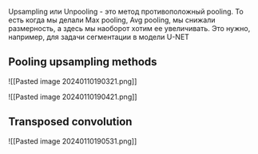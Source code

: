 Upsampling или Unpooling - это метод противоположный pooling. То есть когда мы делали Max pooling, Avg pooling, мы снижали размерность, а здесь мы наоборот хотим ее увеличивать. Это нужно, например, для задачи сегментации в модели U-NET
## Pooling upsampling methods

![[Pasted image 20240110190321.png]]

![[Pasted image 20240110190421.png]]

## Transposed convolution

![[Pasted image 20240110190531.png]]

